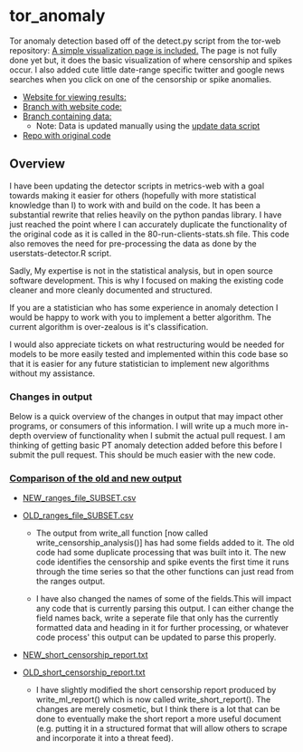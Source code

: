 # tor_anomaly

Tor anomaly detection based off of the detect.py script from the tor-web repository: [A simple visualization page is included.](http://seamustuohy.com/tor_anomaly/) The page is not fully done yet but, it does the basic visualization of where censorship and spikes occur. I also added cute little date-range specific twitter and google news searches when you click on one of the censorship or spike anomalies.

- [Website for viewing results:](http://seamustuohy.com/tor_anomaly/)
- [Branch with website code:](https://github.com/elationfoundation/tor_anomaly/tree/gh-pages)
- [Branch containing data:](https://github.com/elationfoundation/tor_anomaly/tree/data/data)
  - Note: Data is updated manually using the [update data script]( https://github.com/elationfoundation/tor_anomaly/blob/master/update_data.sh)
- [Repo with original code](https://gitweb.torproject.org/metrics-web.git/)


## Overview

I have been updating the detector scripts in metrics-web with a goal towards making it easier for others (hopefully with more statistical knowledge than I) to work with and build on the code. It has been a substantial rewrite that relies heavily on the python pandas library. I have just reached the point where I can accurately duplicate the functionality of the original code as it is called in the 80-run-clients-stats.sh file. This code also removes the need for pre-processing the data as done by the userstats-detector.R script.

Sadly, My expertise is not in the statistical analysis, but in open source software development. This is why I focused on making the existing code cleaner and more cleanly documented and structured.

If you are a statistician who has some experience in anomaly detection I would be happy to work with you to implement a better algorithm. The current algorithm is over-zealous is it's classification.

I would also appreciate tickets on what restructuring would be needed for models to be more easily tested and implemented within this code base so that it is easier for any future statistician to implement new algorithms without my assistance.

### Changes in output

Below is a quick overview of the changes in output that may impact other programs, or consumers of this information. I will write up a much more in-depth overview of functionality when I submit the actual pull request. I am thinking of getting basic PT anomaly detection added before this before I submit the pull request. This should be much easier with the new code.

### [Comparison of the old and new output](https://gist.github.com/elationfoundation/1714e0f1e9f8728eddb1)

- [NEW_ranges_file_SUBSET.csv](https://github.com/elationfoundation/tor_anomaly/blob/master/update_data.sh)
- [OLD_ranges_file_SUBSET.csv](https://gist.github.com/elationfoundation/1714e0f1e9f8728eddb1#file-old_ranges_file_subset-csv)

  - The output from write_all function [now called write_censorship_analysis()] has had some fields added to it. The old code had some duplicate processing that was built into it. The new code identifies the censorship and spike events the first time it runs through the time series so that the other functions can just read from the ranges output.

  - I have also changed the names of some of the fields.This will impact any code that is currently parsing this output. I can either change the field names back, write a seperate file that only has the currently formatted data and heading in it for further processing, or whatever code process' this output can be updated to parse this properly.

- [NEW_short_censorship_report.txt](https://gist.github.com/elationfoundation/1714e0f1e9f8728eddb1#file-new_short_censorship_report-txt)
- [OLD_short_censorship_report.txt](https://gist.github.com/elationfoundation/1714e0f1e9f8728eddb1#file-old_short_censorship_report-txt)

  - I have slightly modified the short censorship report produced by write_ml_report() which is now called write_short_report(). The changes are merely cosmetic, but I think there is a lot that can be done to eventually make the short report a more useful document (e.g. putting it in a structured format that will allow others to scrape and incorporate it into a threat feed).
